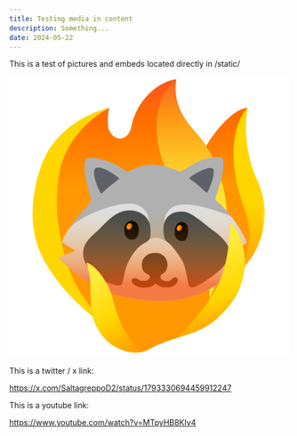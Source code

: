 ```yaml
---
title: Testing media in content
description: Something...
date: 2024-05-22
---
```


This is a test of pictures and embeds located directly in /static/

![Trash panda icon](/img/trash_panda.png)

This is a twitter / x link:

https://x.com/SaltagreppoD2/status/1793330694459912247

This is a youtube link:

https://www.youtube.com/watch?v=MTpyHB8KIy4
